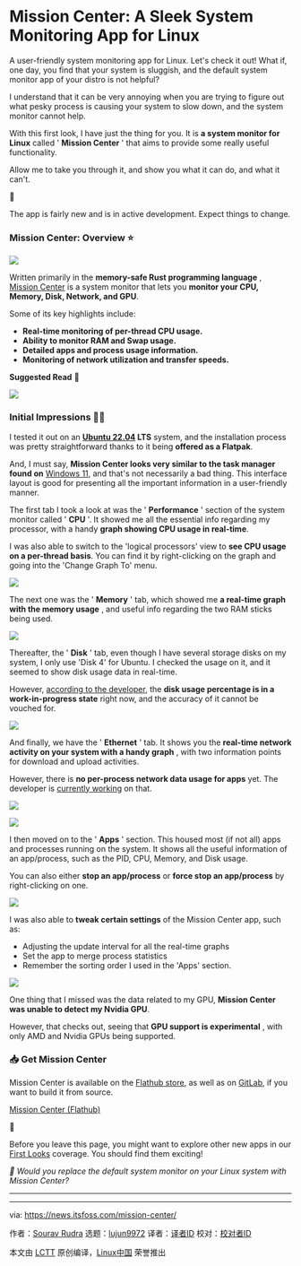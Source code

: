 [#]: subject: "Mission Center: A Sleek System Monitoring App for Linux"
[#]: via: "https://news.itsfoss.com/mission-center/"
[#]: author: "Sourav Rudra https://news.itsfoss.com/author/sourav/"
[#]: collector: "lujun9972/lctt-scripts-1693450080"
[#]: translator: " "
[#]: reviewer: " "
[#]: publisher: " "
[#]: url: " "

Mission Center: A Sleek System Monitoring App for Linux
======
A user-friendly system monitoring app for Linux. Let's check it out!
What if, one day, you find that your system is sluggish, and the default system monitor app of your distro is not helpful?

I understand that it can be very annoying when you are trying to figure out what pesky process is causing your system to slow down, and the system monitor cannot help.

With this first look, I have just the thing for you. It is **a system monitor for Linux** called ' **Mission Center** ' that aims to provide some really useful functionality.

Allow me to take you through it, and show you what it can do, and what it can't.

🚧

The app is fairly new and is in active development. Expect things to change.

### Mission Center: Overview ⭐

![][1]

Written primarily in the **memory-safe Rust programming language** , [Mission Center][2] is a system monitor that lets you **monitor your CPU, Memory, Disk, Network, and GPU**.

Some of its key highlights include:

  * **Real-time monitoring of per-thread CPU usage.**
  * **Ability to monitor RAM and Swap usage.**
  * **Detailed apps and process usage information.**
  * **Monitoring of network utilization and transfer speeds.**



**Suggested Read** 📖

![][3]

### Initial Impressions 👨‍💻

I tested it out on an **[Ubuntu 22.04][4] LTS** system, and the installation process was pretty straightforward thanks to it being **offered as a Flatpak**.

And, I must say, **Mission Center looks very similar to the task manager found on** [Windows 11][5], and that's not necessarily a bad thing. This interface layout is good for presenting all the important information in a user-friendly manner.

The first tab I took a look at was the ' **Performance** ' section of the system monitor called ' **CPU** '. It showed me all the essential info regarding my processor, with a handy **graph showing CPU usage in real-time**.

I was also able to switch to the 'logical processors' view to **see CPU usage on a per-thread basis**. You can find it by right-clicking on the graph and going into the 'Change Graph To' menu.

![][6]

The next one was the ' **Memory** ' tab, which showed me **a real-time graph with the memory usage** , and useful info regarding the two RAM sticks being used.

![][7]

Thereafter, the ' **Disk** ' tab, even though I have several storage disks on my system, I only use 'Disk 4' for Ubuntu. I checked the usage on it, and it seemed to show disk usage data in real-time.

However, [according to the developer][8], the **disk usage percentage is in a work-in-progress state** right now, and the accuracy of it cannot be vouched for.

![][9]

And finally, we have the ' **Ethernet** ' tab. It shows you the **real-time network activity on your system with a handy graph** , with two information points for download and upload activities.

However, there is **no per-process network data usage for apps** yet. The developer is [currently working][10] on that.

![][11]

![][12]

I then moved on to the ' **Apps** ' section. This housed most (if not all) apps and processes running on the system. It shows all the useful information of an app/process, such as the PID, CPU, Memory, and Disk usage.

You can also either **stop an app/process** or **force stop an app/process** by right-clicking on one.

![][13]

I was also able to **tweak certain settings** of the Mission Center app, such as:

  * Adjusting the update interval for all the real-time graphs
  * Set the app to merge process statistics
  * Remember the sorting order I used in the 'Apps' section.



![][14]

One thing that I missed was the data related to my GPU, **Mission Center was unable to detect my Nvidia GPU**.

However, that checks out, seeing that **GPU support is experimental** , with only AMD and Nvidia GPUs being supported.

### 📥 Get Mission Center

Mission Center is available on the [Flathub store][15], as well as on [GitLab][16], if you want to build it from source.

[Mission Center (Flathub)][15]

👋

Before you leave this page, you might want to explore other new apps in our [First Looks][17] coverage. You should find them exciting!

_💬 Would you replace the default system monitor on your Linux system with Mission Center?_

* * *

--------------------------------------------------------------------------------

via: https://news.itsfoss.com/mission-center/

作者：[Sourav Rudra][a]
选题：[lujun9972][b]
译者：[译者ID](https://github.com/译者ID)
校对：[校对者ID](https://github.com/校对者ID)

本文由 [LCTT](https://github.com/LCTT/TranslateProject) 原创编译，[Linux中国](https://linux.cn/) 荣誉推出

[a]: https://news.itsfoss.com/author/sourav/
[b]: https://github.com/lujun9972
[1]: https://news.itsfoss.com/content/images/2023/09/Mission_Center_1.png
[2]: https://missioncenter.io/
[3]: https://itsfoss.com/content/images/size/w256h256/2022/12/android-chrome-192x192.png
[4]: https://news.itsfoss.com/ubuntu-22-04-release/
[5]: https://www.microsoft.com/en-us/windows?wa=wsignin1.0
[6]: https://news.itsfoss.com/content/images/2023/09/Mission_Center_2.png
[7]: https://news.itsfoss.com/content/images/2023/09/Mission_Center_3.png
[8]: https://gitlab.com/mission-center-devs/mission-center/-/issues/2
[9]: https://news.itsfoss.com/content/images/2023/09/Mission_Center_4.png
[10]: https://gitlab.com/mission-center-devs/mission-center/-/issues/3
[11]: https://news.itsfoss.com/content/images/2023/04/Follow-us-on-Google-News.png
[12]: https://news.itsfoss.com/content/images/2023/09/Mission_Center_5-1.png
[13]: https://news.itsfoss.com/content/images/2023/09/Mission_Center_6.png
[14]: https://news.itsfoss.com/content/images/2023/09/Mission_Center_7.png
[15]: https://flathub.org/apps/io.missioncenter.MissionCenter
[16]: https://gitlab.com/mission-center-devs/mission-center
[17]: https://news.itsfoss.com/tag/first-look/
